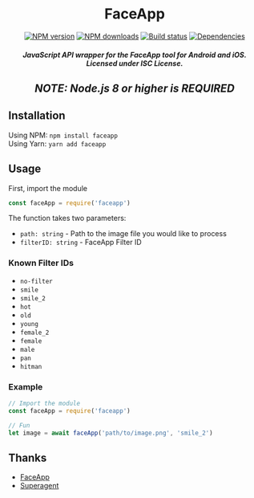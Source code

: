 <h1 align='center'>FaceApp</h1>
<div align="center">
  <p>
    <a href="https://www.npmjs.com/package/faceapp"><img src="https://img.shields.io/npm/v/faceapp.svg?maxAge=3600" alt="NPM version" /></a>
    <a href="https://www.npmjs.com/package/faceapp"><img src="https://img.shields.io/npm/dt/faceapp.svg?maxAge=3600" alt="NPM downloads" /></a>
    <a href="https://travis-ci.org/lolPants/faceapp.js"><img src="https://travis-ci.org/lolPants/faceapp.js.svg" alt="Build status" /></a>
    <a href="https://david-dm.org/lolpants/faceapp.js"><img src="https://img.shields.io/david/lolpants/faceapp.js.svg?maxAge=3600" alt="Dependencies" /></a>
  </p>
</div>

<h5 align='center'>JavaScript API wrapper for the FaceApp tool for Android and iOS. Licensed under ISC License.</h5>

<h2 align='center'><i>NOTE: Node.js 8 or higher is REQUIRED</i></h2>

## Installation
Using NPM: `npm install faceapp`  
Using Yarn: `yarn add faceapp`

## Usage
First, import the module
```js
const faceApp = require('faceapp')
```

The function takes two parameters:
* `path: string` - Path to the image file you would like to process
* `filterID: string` - FaceApp Filter ID

### Known Filter IDs
* `no-filter`
* `smile`
* `smile_2`
* `hot`
* `old`
* `young`
* `female_2`
* `female`
* `male`
* `pan`
* `hitman`

### Example
```js
// Import the module
const faceApp = require('faceapp')

// Fun
let image = await faceApp('path/to/image.png', 'smile_2')
```

## Thanks
* [FaceApp](https://www.faceapp.com/)
* [Superagent](https://visionmedia.github.io/superagent/)
